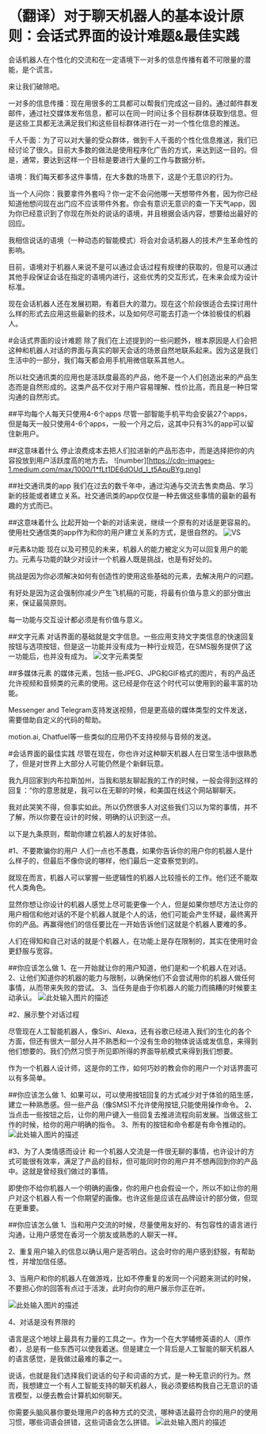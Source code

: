 # （翻译）对于聊天机器人的基本设计原则：会话式界面的设计难题&最佳实践

会话机器人在个性化的交流和在一定语境下一对多的信息传播有着不可限量的潜能，是个谎言。

来让我们破除吧。

一对多的信息传播：现在用很多的工具都可以帮我们完成这一目的。通过邮件群发邮件，通过社交媒体发布信息，都可以在同一时间让多个目标群体获取到信息。但是这些工具都无法满足我们和这些目标群体进行在一对一个性化信息的推送。

千人千面：为了可以对大量的受众群体，做到千人千面的个性化信息推送，我们已经讨论了很久。目前大多数的做法是使用程序化广告的方式，来达到这一目的。但是，通常，要达到这样一个目标是要进行大量的工作与数据分析。

语境：我们每天都多这件事情，在大多数的场景下，这是个无意识的行为。

当一个人问你：我要拿件外套吗？你一定不会问他哪一天想带件外套，因为你已经知道他想问现在出门应不应该带件外套。你会有意识无意识的查一下天气app，因为你已经意识到了你现在所处的说话的语境，并且根据会话内容，想要给出最好的回应。

我相信说话的语境（一种动态的智能模式）将会对会话机器人的技术产生革命性的影响。

目前，语境对于机器人来说不是可以通过会话过程有规律的获取的，但是可以通过其他手段保证会话在指定的语境内进行，这些优秀的交互形式，在未来会成为设计标准。

现在会话机器人还在发展初期，有着巨大的潜力。现在这个阶段很适合去探讨用什么样的形式去应用这些最新的技术，以及如何尽可能去打造一个体验极佳的机器人。

#会话式界面的设计难题
除了我们在上述提到的一些问题外，根本原因是人们会把这种和机器人对话的界面与真实的聊天会话的场景自然地联系起来。因为这是我们生活中的一部分，我们每天都会用手机用微信联系其他人。

所以社交通讯类的应用也是活跃度最高的产品，他不是一个人们创造出来的产品生态而是自然形成的。这类产品不仅对于用户容易理解、性价比高，而且是一种日常沟通的自然形式。

##平均每个人每天只使用4-6个apps
尽管一部智能手机平均会安装27个apps，但是每天一般只使用4-6个apps，一般一个月之后，这其中只有3%的app可以留住新用户。

##这意味着什么
停止浪费成本去把人们拉进新的产品形态中，而是选择把你的内容投放到用户活跃度高的地方去。
![number][https://cdn-images-1.medium.com/max/1000/1*fLt1DE6dOUd_I_t5ApuBYg.png]

##社交通讯类的app
我们在过去的数千年中，通过沟通与交流去售卖商品、学习新的技能或者建立关系。社交通讯类的app仅仅是一种去做这些事情的最新的最有趣的方式而已。


##这意味着什么
比起开始一个新的对话来说，继续一个原有的对话是更容易的。使用社交通信类的app作为和你的用户建立关系的方式，是很自然的。
![VS][2]


#元素&功能
现在以及可预见的未来，机器人的能力被定义为可以回复用户的能力。元素与功能的缺少对设计一个机器人既是挑战，也是有好处的。

挑战是因为你必须解决如何有创造性的使用这些基础的元素，去解决用户的问题。

有好处是因为这会强制你减少产生飞机稿的可能，将最有价值与意义的部分做出来，保证最简原则。

每一功能与交互设计都必须是有价值与意义。


##文字元素
对话界面的基础就是文字信息。一些应用支持文字类信息的快速回复按钮与选项按钮，但是这一功能并没有成为一种行业规范，在SMS服务提供了这一功能后，也并没有成为。
![文字元素类型][3]


##多媒体元素
的媒体元素，包括一些JPEG、JPG和GIF格式的图片，有的产品还允许视频和音频类的元素的使用。这已经是你在这个时代可以使用到的最丰富的功能。

Messenger and Telegram支持发送视频，但是更高级的媒体类型的文件发送，需要借助自定义的代码的帮助。

motion.ai, Chatfuel等一些类似的应用仍不支持视频与音频的发送。


#会话界面的最佳实践
尽管在现在，你也许对这种聊天机器人在日常生活中很熟悉了，但是对世界上大部分人可能仍然是个新鲜玩意。

我九月回家到内布拉斯加州，当我和朋友聊起我的工作的时候，一般会得到这样的回复：“你的意思就是，我可以在无聊的时候，和美国在线这个网站聊聊天。

我对此哭笑不得，但事实如此。所以仍然很多人对这些我们习以为常的事情，并不了解，所以你要在设计的时候，明确的认识到这一点。

以下是九条原则，帮助你建立机器人的友好体验。

#1、不要欺骗你的用户
人们一点也不愚蠢，如果你告诉你的用户你的机器人是什么样子的，但最后不像你说的哪样，他们最后一定查察觉到的。

就现在而言，机器人可以掌握一些逻辑性的机器人比较擅长的工作。他们还不能取代人类角色。

显然你想让你设计的机器人感觉上尽可能更像一个人，但是如果你想尽方法让你的用户相信和他对话的不是个机器人就是个人的话，他们可能会产生怀疑，最终离开你的产品。再赢得他们的信任要比在一开始告诉他们这就是个机器人要难的多。

人们在得知和自己对话的就是个机器人，在功能上是存在限制的，其实在使用时会更舒服与宽容。

##你应该怎么做
1、在一开始就让你的用户知道，他们是和一个机器人在对话。
2、让他们知道你的机器的能力与限制，以确保他们不会尝试用你的机器人做任何事情，从而带来失败的尝试。
3、当任务是由于你机器人的能力而搞糟的时候要主动承认。
![此处输入图片的描述][4]


#2、展示整个对话过程

尽管现在人工智能机器人，像Siri、Alexa，还有谷歌已经进入我们的生化的各个方面，但还有很大一部分人并不熟悉和一个没有生命的物体说话或发信息，来得到他们想要的。我们仍然习惯于所见即所得的界面导航模式来得到我们想要。

作为一个机器人设计师，这是你的工作，如何巧妙的教会你的用户一个对话界面可以有多简单。

##你应该怎么做
1、如果可以，可以使用按钮回复的方式减少对于体验的陌生感，建立一种熟悉感。但一些产品（像SMS)不允许使用按钮,只能使用操作命令。
2、当点击一些按钮之后，让你的用户键入一些回复去推进流程向前发展。当做这些工作的时候，给你的用户明确的指令。
3、所有的按钮和命令都是有命令推动的。
![此处输入图片的描述][5]



#3、为了人类情感而设计
和一个机器人交流是一件很无聊的事情，也许设计的方式可能很有效率，满足了产品的目标，但可能同时你的用户并不想再回到你的产品中。这就是曾经我们做过的事情。

即使你不给你机器人一个明确的画像，你的用户也会假设一个，所以不如让你的用户对这个机器人有一个你期望的画像。也许这些是应该在品牌设计的部分做，但现在更重要。


##你应该怎么做
1、当和用户交流的时候，尽量使用友好的、有包容性的语言进行沟通，让用户感觉在香河一个朋友或熟悉的人聊天一样。

2、重复用户输入的信息以确认用户是否明白。这会时你的用户感到舒服，有帮助性，并增加信任感。


3、当用户和你的机器人在做游戏，比如不停重复的发同一个问题来测试的时候，不要担心你的回答有点过于活泼，此时向你的用户展示你正在听。

![此处输入图片的描述][6]



4、对话是没有界限的

语言是这个地球上最具有力量的工具之一。作为一个在大学辅修英语的人（原作者），总是有一些东西可以使我着迷。但是建立一个背后是人工智能的聊天机器人的语言感觉，是我做过最难的事之一。

说话，也就是我们选择我们说话的句子和词语的方式，是一种无意识的行为。然而，我想建立一个有人工智能支持的聊天机器人，我必须要结构我自己无意识的语言模型，以便去教会计算机如何聊天。

你需要头脑风暴你要处理用户的各种方式的交流，哪种语法最符合你的用户的使用习惯，哪些词语会拼错，这些词语会怎么拼错。
![此处输入图片的描述][7]






[1]: https://cdn-images-1.medium.com/max/1000/1*fLt1DE6dOUd_I_t5ApuBYg.png
[2]: https://cdn-images-1.medium.com/max/1000/1*J94QODbEjkFOchaEio4u1g.png
[3]: https://cdn-images-1.medium.com/max/800/1*upsVaKkPtUBfj_r2gpXjpg.png
[4]: https://cdn-images-1.medium.com/max/800/1*_9zlcbSbHgZ6iCE9fYGctA.png
[5]: https://cdn-images-1.medium.com/max/800/1*rvW57WW_2YTPHPvqAYSAsw.png
[6]: https://cdn-images-1.medium.com/max/800/1*PId9CERoQfYDtTuzW9SQEA.png
[7]: https://cdn-images-1.medium.com/max/800/1*JlRirsiE4qhPME_F_57BTQ.png